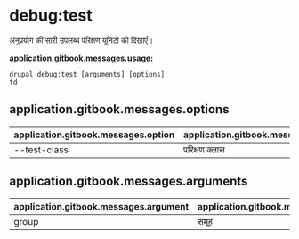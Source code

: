 # debug:test
अनुप्रयोग की सारी उपलब्ध परिक्षण यूनिटो को दिखाएँ।

**application.gitbook.messages.usage:**
```
drupal debug:test [arguments] [options]
td
```

## application.gitbook.messages.options
application.gitbook.messages.option | application.gitbook.messages.details
-------|-------------
--test-class | परिक्षण क्लास

## application.gitbook.messages.arguments
application.gitbook.messages.argument | application.gitbook.messages.details
---------|-------------
group | समूह
